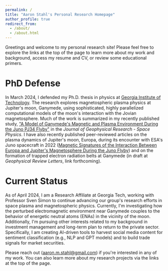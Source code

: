 ```yaml
---
permalink: /
title: "Aaron Stahl's Personal Research Homepage"
author_profile: true
redirect_from: 
  - /about/
  - /about.html
---
```

Greetings and welcome to my personal research site! Please feel free to explore the links at the top of the page to learn more about my work and background, access my resume and CV, or review some educational primers.

PhD Defense
======
In March 2024, I defended my Ph.D. thesis in physics at [Georgia Institute of Technology](https://grad.gatech.edu/events/phd-defense-aaron-stahl). The research explores magnetospheric plasma physics at Jupiter's moon, Ganymede, using sophisticated, highly parallelized computational models of the moon's interaction with the Jovian magnetosphere. Much of the work is summarized in my recently published study, ["A Model of Ganymede's Magnetic and Plasma Environment During the Juno PJ34 Flyby"](https://agupubs.onlinelibrary.wiley.com/doi/full/10.1029/2023JA032113) in the _Journal of Geophysical Research - Space Physics_. I have also recently published peer-reviewed articles on the plasma dynamics of Jupiter's moon, Europa, during its encounter with ESA's Juno spacecraft in 2022 ([Magnetic Signatures of the Interaction Between Europa and Jupiter's Magnetosphere During the Juno Flyby](https://agupubs.onlinelibrary.wiley.com/doi/10.1029/2023GL106810)) and on the formation of trapped electron radiation belts at Ganymede (in draft at _Geophysical Review Letters_, link forthcoming).

Current Status
======
As of April 2024, I am a Research Affiliate at Georgia Tech, working with Professor Sven Simon to continue advancing our group's research efforts in space plasma and magnetospheric physics. Currently, I'm investigating how the perturbed electromagnetic environment near Ganymede couples to the behavior of energetic neutral atoms (ENAs) in the vicinity of the moon. Additionally, I'm pursuing other interests related to my background in investment management and long-term plan to return to the private sector. Specifically, I am creating AI-driven tools to harvest social media content for sentiment classification (e.g., NLP and GPT models) and to build trade signals for market securities.

Please reach out ([aaron.m.stahl@gmail.com](mailto:aaron.m.stahl@gmail.com)) if you're interested in any of my work. You can also learn more about my research projects via the links at the top of the page.
